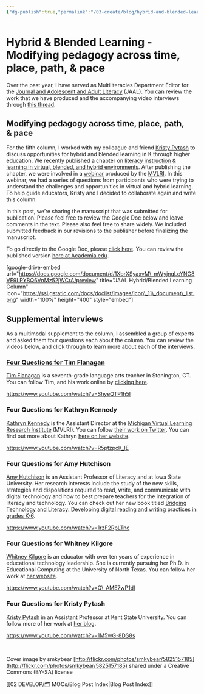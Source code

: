 ```yaml
---
{"dg-publish":true,"permalink":"/03-create/blog/hybrid-and-blended-learning-modifying-pedagogy-across-time-place-path-and-pace/","title":"Hybrid & Blended Learning: Modifying pedagogy across time, place, path, & pace","tags":["blended-learning","hybrid-learning","jaal","virtual-learning"]}
---
```


# Hybrid & Blended Learning - Modifying pedagogy across time, place, path, & pace

Over the past year, I have served as Multiliteracies Department Editor for the [Journal and Adolescent and Adult Literacy](http://www.reading.org/general/publications/journals/jaal.aspx) (JAAL). You can review the work that we have produced and the accompanying video interviews through [this thread](http://wiobyrne.com/tag/jaal/).

## Modifying pedagogy across time, place, path, & pace

For the fifth column, I worked with my colleague and friend [Kristy Pytash](https://twitter.com/kpytash) to discuss opportunities for hybrid and blended learning in K through higher education. We recently published a chapter on [literacy instruction & learning in virtual, blended, and hybrid environments](http://wiobyrne.com/hybrid-learning-environments/). After publishing the chapter, we were involved in a [webinar](https://www.youtube.com/watch?v=B64yyzedgbM) produced by the [MVLRI](http://www.mvlri.org/). In this webinar, we had a series of questions from participants who were trying to understand the challenges and opportunities in virtual and hybrid learning. To help guide educators, Kristy and I decided to collaborate again and write this column.

In this post, we’re sharing the manuscript that was submitted for publication. Please feel free to review the Google Doc below and leave comments in the text. Please also feel free to share widely. We included submitted feedback in our revisions to the publisher before finalizing the manuscript.

To go directly to the Google Doc, please [click here](https://docs.google.com/document/d/1XbrXSyaxvM_mWyjngLcYNG8VE9LPYBQ6VnMz52jWCrA/edit?usp=sharing). You can review the published version [here at Academia.edu](https://www.academia.edu/15304764/Hybrid_and_Blended_Learning_Modifying_pedagogy_across_path_place_time_and_place).

\[google-drive-embed url="https://docs.google.com/document/d/1XbrXSyaxvM\_mWyjngLcYNG8VE9LPYBQ6VnMz52jWCrA/preview" title="JAAL Hybrid/Blended Learning Column" icon="https://ssl.gstatic.com/docs/doclist/images/icon\_11\_document\_list.png" width="100%" height="400" style="embed"\]

## Supplemental interviews

As a multimodal supplement to the column, I assembled a group of experts and asked them four questions each about the column. You can review the videos below, and click through to learn more about each of the interviews.

### [Four Questions for Tim Flanagan](http://wiobyrne.com/four-questions-for-tim-flanagan-about-hybrid-and-blended-learning-in-education/)

[Tim Flanagan](https://twitter.com/tflanagan01) is a seventh-grade language arts teacher in Stonington, CT. You can follow Tim, and his work online by [clicking here](http://timflanagan.flavors.me/).

https://www.youtube.com/watch?v=ShyeQTP1h5I

### Four Questions for Kathryn Kennedy

[Kathryn Kennedy](https://twitter.com/kkennedy78) is the Assistant Director at the [Michigan Virtual Learning Research Institute](http://www.mvlri.org/) (MVLRI). You can follow [their work on Twitter](https://twitter.com/mvlri_mvu). You can find out more about Kathryn [here on her website](http://www.kathrynmkennedy.com/).

https://www.youtube.com/watch?v=R5ptzpcl\_IE

### Four Questions for Amy Hutchison

[Amy Hutchison](https://twitter.com/HutchisonAmy) is an Assistant Professor of Literacy and at Iowa State University. Her research interests include the study of the new skills, strategies and dispositions required to read, write, and communicate with digital technology and how to best prepare teachers for the integration of literacy and technology. You can check out her new book titled [Bridging Technology and Literacy: Developing digital reading and writing practices in grades K-6](https://rowman.com/ISBN/9781442234956/Bridging-Technology-and-Literacy-Developing-Digital-Reading-and-Writing-Practices-in-Grades-K-6).

https://www.youtube.com/watch?v=1rzF2RpLTnc

### Four Questions for Whitney Kilgore

[Whitney Kilgore](https://twitter.com/whitneykilgore) is an educator with over ten years of experience in educational technology leadership. She is currently pursuing her Ph.D. in Educational Computing at the University of North Texas. You can follow her work at [her website](http://whitneykilgore.com/).

https://www.youtube.com/watch?v=Q\_AME7wP1dI

### Four Questions for Kristy Pytash

[Kristy Pytash](https://twitter.com/kpytash) in an Assistant Professor at Kent State University. You can follow more of her work at [her blog](http://www.literacyspaces.com/).

https://www.youtube.com/watch?v=1M5wG-8DS8s

 

Cover image by smkybear [http://flickr.com/photos/smkybear/5825157185](http://flickr.com/photos/smkybear/5825157185) shared under a Creative Commons (BY-SA) license

[[02 DEVELOP/🗂️ MOCs/Blog Post Index\|Blog Post Index]]